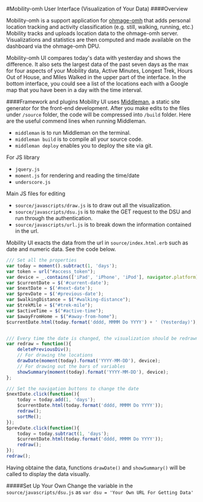 #Mobility-omh User Interface (Visualization of Your Data)
####Overview

Mobility-omh is a support application for [ohmage-omh](http://ohmage-omh.smalldata.io/) that adds personal location tracking and activity classification (e.g. still, walking, running, etc.) Mobility tracks and uploads location data to the ohmage-omh server. Visualizations and statistics are then computed and made available on the dashboard via the ohmage-omh DPU.

Mobility-omh UI compares today's data with yesterday and shows the difference. It also sets the largest data of the past seven days as the max for four aspects of your Mobility data, Active Minutes, Longest Trek, Hours Out of House, and Miles Walked in the upper part of the interface. In the bottom interface, you could see a list of the locations each with a Google map that you have been in a day with the time interval.

####Framework and plugins
Mobility UI uses [Middleman](https://middlemanapp.com/), a static site generator for the front-end development. After you make edits to the files under `/source` folder, the code will be compressed into `/build` folder. Here are the useful commend lines when running Middleman. 
+ `middleman` is to run Middleman on the terminal. 
+ `middleman build` is to compile all your source code. 
+ `middleman deploy` enables you to deploy the site via git. 

For JS library
+ `jquery.js` 
+ `moment.js` for rendering and reading the time/date
+ `underscore.js` 

Main JS files for editing 
+ `source/javascripts/draw.js` is to draw out all the visualization.
+ `source/javascripts/dsu.js` is to make the GET request to the DSU and run through the authentication. 
+ `source/javascripts/url.js` is to break down the information contained in the url.

Mobility UI exacts the data from the url in `source/index.html.erb` such as date and numeric data. See the code below. 

```js
/// Set all the properties
var today = moment().subtract(1, 'days');
var token = url("#access_token");
var device = _.contains(['iPad', 'iPhone', 'iPod'], navigator.platform) ? 'ios': 'android';
var $currentDate = $('#current-date');
var $nextDate = $('#next-date');
var $prevDate = $('#previous-date');
var $walkingDistance = $("#walking-distance");
var $trekMile = $("#trek-mile");
var $activeTime = $("#active-time");
var $awayFromHome = $("#away-from-home");
$currentDate.html(today.format('dddd, MMMM Do YYYY') + ' (Yesterday)');


/// Every time the date is changed, the visualization should be redrawn
var redraw = function(){
    deletePreviousDiv();
    // For drawing the locations
    drawDate(moment(today).format('YYYY-MM-DD'), device);
    // For drawing out the bars of variables
    showSummary(moment(today).format('YYYY-MM-DD'), device);
};

/// Set the navigation buttons to change the date
$nextDate.click(function(){
    today = today.add(1, 'days');
    $currentDate.html(today.format('dddd, MMMM Do YYYY'));
    redraw();
    sortMe();
});
$prevDate.click(function(){
    today = today.subtract(1, 'days');
    $currentDate.html(today.format('dddd, MMMM Do YYYY'));
    redraw();
});
redraw();
```

Having obtaine the data, functions `drawDate()` and `showSummary()` will be called to display the data visually.

#####Set Up Your Own
Change the variable in the `source/javascripts/dsu.js` as `var dsu = 'Your Own URL For Getting Data'`

